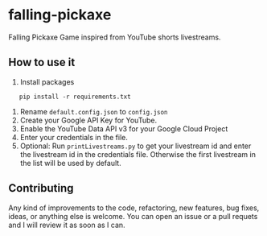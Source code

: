 # falling-pickaxe
Falling Pickaxe Game inspired from YouTube shorts livestreams.


## How to use it 
1. Install packages
 ```
    pip install -r requirements.txt
 ```
1. Rename `default.config.json` to `config.json`
2. Create your Google API Key for YouTube. 
3. Enable the YouTube Data API v3 for your Google Cloud Project  
4. Enter your credentials in the file. 
5. Optional: Run `printLivestreams.py` to get your livestream id and enter the livestream id in the credentials file. Otherwise the first livestream in the list will be used by default. 

## Contributing 
Any kind of improvements to the code, refactoring, new features, bug fixes, ideas, or anything else is welcome. You can open an issue or a pull requets and I will review it as soon as I can. 
